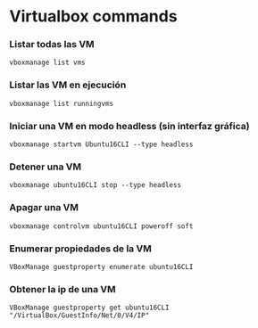# Virtualbox commands
### Listar todas las VM
`vboxmanage list vms`
### Listar las VM en ejecución
`vboxmanage list runningvms`
### Iniciar una VM en modo headless (sin interfaz gráfica)
`vboxmanage startvm Ubuntu16CLI --type headless`
### Detener una VM
`vboxmanage ubuntu16CLI stop --type headless`
### Apagar una VM
`vboxmanage controlvm ubuntu16CLI poweroff soft`
### Enumerar propiedades de la VM
`VBoxManage guestproperty enumerate ubuntu16CLI`
### Obtener la ip de una VM
`VBoxManage guestproperty get ubuntu16CLI "/VirtualBox/GuestInfo/Net/0/V4/IP"`
